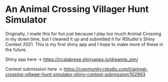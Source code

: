 # An Animal Crossing Villager Hunt Simulator

Originally, I made this for fun just because I play too much Animal Crossing in my down time, but I cleaned it up and submitted it for RStudio's Shiny Contest 2021. 
This is my first shiny app and I hope to make more of these in the future.

Shiny app here -> https://jrcalabrese.shinyapps.io/dreamie_sim/

Contest submission here -> https://community.rstudio.com/t/animal-crossing-villager-hunt-simulator-shiny-contest-submission/102993
